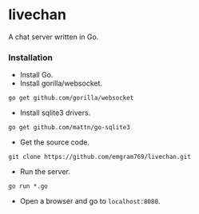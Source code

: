 # livechan
A chat server written in Go.

### Installation

- Install Go.
- Install gorilla/websocket.

```
go get github.com/gorilla/websocket
```
- Install sqlite3 drivers.
```
go get github.com/mattn/go-sqlite3
```
- Get the source code.
```
git clone https://github.com/emgram769/livechan.git
```
- Run the server.
```
go run *.go
```
- Open a browser and go to `localhost:8080`.
